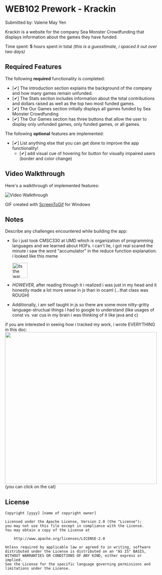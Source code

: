 # WEB102 Prework - Krackin

Submitted by: Valerie May Yen

Krackin is a website for the company Sea Monster Crowdfunding that displays information about the games they have funded.

Time spent: **5** hours spent in total <em>(this is a guesstimate, i spaced it out over two days)</em>

## Required Features

The following **required** functionality is completed:

* [✔] The introduction section explains the background of the company and how many games remain unfunded.
* [✔] The Stats section includes information about the total contributions and dollars raised as well as the top two most funded games.
* [✔] The Our Games section initially displays all games funded by Sea Monster Crowdfunding
* [✔] The Our Games section has three buttons that allow the user to display only unfunded games, only funded games, or all games.

The following **optional** features are implemented:

* [✔] List anything else that you can get done to improve the app functionality!
    * [✔] add visual cue of hovering for button for visually impaired users (border and color change)

## Video Walkthrough

Here's a walkthrough of implemented features:

<img src = "prework_gif.gif" title='Video Walkthrough' width='' alt='Video Walkthrough' />

<!-- Replace this with whatever GIF tool you used! -->
GIF created with [ScreenToGif](https://www.screentogif.com/) for Windows  
<!-- Recommended tools:
[Kap](https://getkap.co/) for macOS
[ScreenToGif](https://www.screentogif.com/) for Windows
[peek](https://github.com/phw/peek) for Linux. -->

## Notes

Describe any challenges encountered while building the app:

- So i just took CMSC330 at UMD which is organization of programming languages and we learned about HOFs.
  i can't lie, i got real scared the minute i saw the word "accumulator" in the reduce function explanation. i looked like this meme
  
  <img src = "https://media.tenor.com/KfL05fPVK-4AAAAe/war-vietnam.png" width='50px' alt='its the war flashbacks meme from tik tok' />
- <em>HOWEVER,</em> after reading through it i realized i was just in my head and it honestly made a lot more sense in js than in ocaml (...that class was ROUGH)
- Additionally, i am self taught in js so there are some more nitty-gritty language-structual things i had to google to understand (like usages of const vs. var cus in my brain i was thinking of it like java and c)

if you are interested in seeing how i tracked my work, i wrote EVERYTHING in this doc:
<a href="https://docs.google.com/document/d/1SmhQ9c-5z2dwTk5F_zk79F6WTkXvY8tLfLMd5vfQ5_s/edit?usp=sharing">
<img width= "500px" src = "https://pbs.twimg.com/media/GI8YGIlW8AAB-R8.jpg:large">
</a>
(you can click on the cat)

## License

    Copyright [yyyy] [name of copyright owner]

    Licensed under the Apache License, Version 2.0 (the "License");
    you may not use this file except in compliance with the License.
    You may obtain a copy of the License at

        http://www.apache.org/licenses/LICENSE-2.0

    Unless required by applicable law or agreed to in writing, software
    distributed under the License is distributed on an "AS IS" BASIS,
    WITHOUT WARRANTIES OR CONDITIONS OF ANY KIND, either express or implied.
    See the License for the specific language governing permissions and
    limitations under the License.
